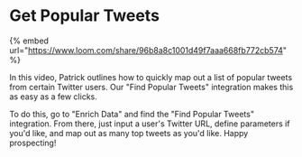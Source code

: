 # Get Popular Tweets

{% embed url="https://www.loom.com/share/96b8a8c1001d49f7aaa668fb772cb574" %}

In this video, Patrick outlines how to quickly map out a list of popular tweets from certain Twitter users. Our "Find Popular Tweets" integration makes this as easy as a few clicks.

To do this, go to "Enrich Data" and find the "Find Popular Tweets" integration. From there, just input a user's Twitter URL, define parameters if you'd like, and map out as many top tweets as you'd like. Happy prospecting!
